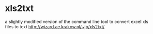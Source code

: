 # xls2txt
a slightly modified version of the command line tool to convert excel xls files to text  http://wizard.ae.krakow.pl/~jb/xls2txt/
